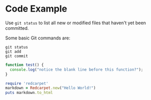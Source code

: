 # Code Example

Use `git status` to list all new or modified files that haven't yet been committed.

Some basic Git commands are:

```
git status
git add
git commit
```

```javascript
function test() {
  console.log("notice the blank line before this function?");
}
```

```ruby
require 'redcarpet'
markdown = Redcarpet.new("Hello World!")
puts markdown.to_html
```
